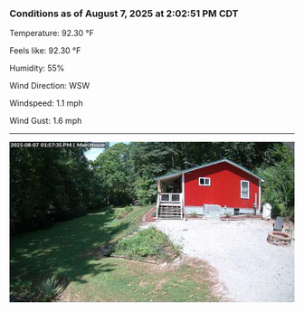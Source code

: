 ### Conditions as of August 7, 2025 at 2:02:51 PM CDT 

Temperature: 92.30 &deg;F

Feels like: 92.30 &deg;F

Humidity: 55%

Wind Direction: WSW

Windspeed: 1.1 mph

Wind Gust: 1.6 mph

---

<img src="./images/latest.jpeg"/>

